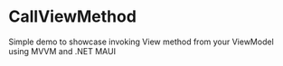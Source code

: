 # CallViewMethod
Simple demo to showcase invoking  View method from your ViewModel using MVVM and .NET MAUI
